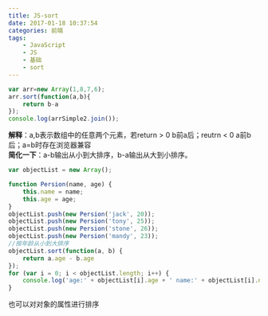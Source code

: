```yaml
---
title: JS-sort
date: 2017-01-18 10:37:54
categories: 前端
tags:
    - JavaScript
    - JS
    - 基础
    - sort
---
```

```javascript
var arr=new Array(1,8,7,6);
arr.sort(function(a,b){
    return b-a
});
console.log(arrSimple2.join());
```
**解释**：a,b表示数组中的任意两个元素，若return > 0 b前a后；reutrn < 0 a前b后；a=b时存在浏览器兼容  
**简化一下**：a-b输出从小到大排序，b-a输出从大到小排序。
```javascript
var objectList = new Array();

function Persion(name, age) {
    this.name = name;
    this.age = age;
}
objectList.push(new Persion('jack', 20));
objectList.push(new Persion('tony', 25));
objectList.push(new Persion('stone', 26));
objectList.push(new Persion('mandy', 23));
//按年龄从小到大排序
objectList.sort(function(a, b) {
    return a.age - b.age
});
for (var i = 0; i < objectList.length; i++) {
    console.log('age:' + objectList[i].age + ' name:' + objectList[i].name);
}
```
也可以对对象的属性进行排序

